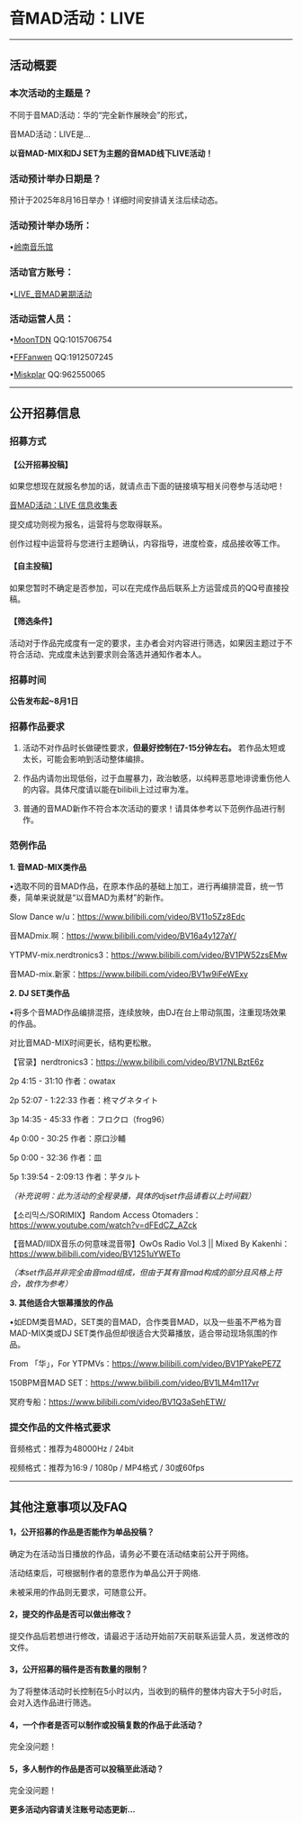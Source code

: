 # 音MAD活动：LIVE

---

## 活动概要

### 本次活动的主题是？

不同于音MAD活动：华的“完全新作展映会”的形式，

音MAD活动：LIVE是...

**以音MAD-MIX和DJ SET为主题的音MAD线下LIVE活动！**

### 活动预计举办日期是？

预计于2025年8月16日举办！详细时间安排请关注后续动态。

### 活动预计举办场所：

•[岭南音乐馆](https://www.amap.com/place/B0JB31HE15)

### 活动官方账号：
•[LIVE_音MAD暑期活动](https://space.bilibili.com/3537114090178943)

### 活动运营人员：
•[MoonTDN](https://space.bilibili.com/23655514) QQ:1015706754

•[FFFanwen](https://space.bilibili.com/3858957) QQ:1912507245

•[Miskplar](https://space.bilibili.com/386404441) QQ:962550065

---

## 公开招募信息

### 招募方式
#### 【公开招募投稿】

如果您想现在就报名参加的话，就请点击下面的链接填写相关问卷参与活动吧！

[音MAD活动：LIVE 信息收集表](https://docs.qq.com/form/page/DZXFJbVNncG1BRnpL)

提交成功则视为报名，运营将与您取得联系。

创作过程中运营将与您进行主题确认，内容指导，进度检查，成品接收等工作。

#### 【自主投稿】

如果您暂时不确定是否参加，可以在完成作品后联系上方运营成员的QQ号直接投稿。

#### 【筛选条件】

活动对于作品完成度有一定的要求，主办者会对内容进行筛选，如果因主题过于不符合活动、完成度未达到要求则会落选并通知作者本人。

### 招募时间

**公告发布起~8月1日**

### 招募作品要求

1. 活动不对作品时长做硬性要求，**但最好控制在7-15分钟左右。** 若作品太短或太长，可能会影响到活动整体编排。
   
2. 作品内请勿出现低俗，过于血腥暴力，政治敏感，以纯粹恶意地诽谤重伤他人的内容。具体尺度请以能在bilibili上过过审为准。
   
3. 普通的音MAD新作不符合本次活动的要求！请具体参考以下范例作品进行制作。

### 范例作品
**1. 音MAD-MIX类作品**

•选取不同的音MAD作品，在原本作品的基础上加工，进行再编排混音，统一节奏，简单来说就是“以音MAD为素材”的新作。

Slow Dance w/u：https://www.bilibili.com/video/BV11o5Zz8Edc

音MADmix.啊：https://www.bilibili.com/video/BV16a4y127aY/

YTPMV-mix.nerdtronics3：https://www.bilibili.com/video/BV1PW52zsEMw

音MAD-mix.新家：https://www.bilibili.com/video/BV1w9iFeWExy

**2. DJ SET类作品**

•将多个音MAD作品编排混搭，连续放映，由DJ在台上带动氛围，注重现场效果的作品。

对比音MAD-MIX时间更长，结构更松散。

【官录】nerdtronics3：https://www.bilibili.com/video/BV17NLBztE6z

2p 4:15 - 31:10 作者：owatax

2p 52:07 - 1:22:33 作者：柊マグネタイト

3p 14:35 - 45:33 作者：フロクロ（frog96）

4p 0:00 - 30:25 作者：原口沙輔

5p 0:00 - 32:36 作者：皿

5p 1:39:54 - 2:09:13 作者：芋タルト

*（补充说明：此为活动的全程录播，具体的djset作品请看以上时间戳）*

【소리믹스/SORIMIX】Random Access Otomaders：
https://www.youtube.com/watch?v=dFEdCZ_AZck

【音MAD/IIDX音乐の何意味混音带】OwOs Radio Vol.3 || Mixed By Kakenhi：
https://www.bilibili.com/video/BV1251uYWETo

*（本set作品并非完全由音mad组成，但由于其有音mad构成的部分且风格上符合，故作为参考）*

**3. 其他适合大银幕播放的作品**

•如EDM类音MAD，SET类的音MAD，合作类音MAD，以及一些虽不严格为音MAD-MIX类或DJ SET类作品但却很适合大荧幕播放，适合带动现场氛围的作品。

From 「华」，For YTPMVs：https://www.bilibili.com/video/BV1PYakePE7Z

150BPM音MAD SET：https://www.bilibili.com/video/BV1LM4m117vr

冥府专船：https://www.bilibili.com/video/BV1Q3aSehETW/

### 提交作品的文件格式要求

音频格式：推荐为48000Hz / 24bit

视频格式：推荐为16:9 / 1080p / MP4格式 / 30或60fps

---

## 其他注意事项以及FAQ
#### 1，公开招募的作品是否能作为单品投稿？

确定为在活动当日播放的作品，请务必不要在活动结束前公开于网络。

活动结束后，可根据制作者的意愿作为单品公开于网络.

未被采用的作品则无要求，可随意公开。

#### 2，提交的作品是否可以做出修改？

提交作品后若想进行修改，请最迟于活动开始前7天前联系运营人员，发送修改的文件。

#### 3，公开招募的稿件是否有数量的限制？

为了将整体活动时长控制在5小时以内，当收到的稿件的整体内容大于5小时后，会对入选作品进行筛选。

#### 4，一个作者是否可以制作或投稿复数的作品于此活动？
完全没问题！

#### 5，多人制作的作品是否可以投稿至此活动？
完全没问题！

**更多活动内容请关注账号动态更新...**

